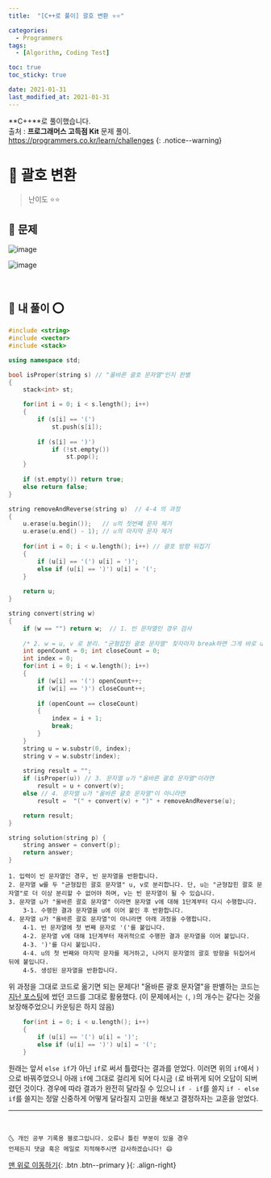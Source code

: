 ```yaml
---
title:  "[C++로 풀이] 괄호 변환 ⭐⭐" 

categories:
  - Programmers
tags:
  - [Algorithm, Coding Test]

toc: true
toc_sticky: true

date: 2021-01-31
last_modified_at: 2021-01-31
---
```

**C++**로 풀이했습니다.  
출처 : **프로그래머스 고득점 Kit** 문제 풀이. <https://programmers.co.kr/learn/challenges>
{: .notice--warning}

# 📌 괄호 변환

> 난이도 ⭐⭐

## 🚀 문제

![image](https://user-images.githubusercontent.com/42318591/106380178-d4017480-63f3-11eb-8577-8d738ad5a27c.png)

![image](https://user-images.githubusercontent.com/42318591/106380185-dfed3680-63f3-11eb-843a-b1017bad9b4b.png)


<br>

## 🚀 내 풀이 ⭕

```cpp
#include <string>
#include <vector>
#include <stack>

using namespace std;

bool isProper(string s) // "올바른 괄호 문자열"인지 판별
{
    stack<int> st;

    for(int i = 0; i < s.length(); i++)
    {
        if (s[i] == '(')
            st.push(s[i]);
        
        if (s[i] == ')')
            if (!st.empty())
                st.pop();
    }
    
    if (st.empty()) return true;
    else return false;
}

string removeAndReverse(string u)  // 4-4 의 과정
{
    u.erase(u.begin());   // u의 첫번쨰 문자 제거
    u.erase(u.end() - 1); // u의 마지막 문자 제거
    
    for(int i = 0; i < u.length(); i++) // 괄호 방향 뒤집기
    {
        if (u[i] == '(') u[i] = ')'; 
        else if (u[i] == ')') u[i] = '(';
    }
    
    return u;
}

string convert(string w)
{
    if (w == "") return w;  // 1. 빈 문자열인 경우 검사
    
    /* 2. w = u, v 로 분리. "균형잡힌 괄호 문자열" 찾자마자 break하면 그게 바로 u, 나머지는 v*/
    int openCount = 0; int closeCount = 0;
    int index = 0;
    for(int i = 0; i < w.length(); i++)
    {
        if (w[i] == '(') openCount++;
        if (w[i] == ')') closeCount++;
        
        if (openCount == closeCount) 
        {
            index = i + 1;
            break;
        }
    }
    string u = w.substr(0, index);
    string v = w.substr(index);
    
    string result = "";
    if (isProper(u)) // 3. 문자열 u가 "올바른 괄호 문자열"이라면
        result = u + convert(v); 
    else // 4. 문자열 u가 "올바른 괄호 문자열"이 아니라면
        result =  "(" + convert(v) + ")" + removeAndReverse(u);

    return result; 
}

string solution(string p) {
    string answer = convert(p);
    return answer;
}
```
```
1. 입력이 빈 문자열인 경우, 빈 문자열을 반환합니다. 
2. 문자열 w를 두 "균형잡힌 괄호 문자열" u, v로 분리합니다. 단, u는 "균형잡힌 괄호 문자열"로 더 이상 분리할 수 없어야 하며, v는 빈 문자열이 될 수 있습니다. 
3. 문자열 u가 "올바른 괄호 문자열" 이라면 문자열 v에 대해 1단계부터 다시 수행합니다. 
    3-1. 수행한 결과 문자열을 u에 이어 붙인 후 반환합니다. 
4. 문자열 u가 "올바른 괄호 문자열"이 아니라면 아래 과정을 수행합니다. 
    4-1. 빈 문자열에 첫 번째 문자로 '('를 붙입니다. 
    4-2. 문자열 v에 대해 1단계부터 재귀적으로 수행한 결과 문자열을 이어 붙입니다. 
    4-3. ')'를 다시 붙입니다. 
    4-4. u의 첫 번째와 마지막 문자를 제거하고, 나머지 문자열의 괄호 방향을 뒤집어서 뒤에 붙입니다. 
    4-5. 생성된 문자열을 반환합니다.
```

위 과정을 그대로 코드로 옮기면 되는 문제다! "올바른 괄호 문자열"을 판별하는 코드는 [지난 포스팅](https://ansohxxn.github.io/programmers/67/#-%EB%82%B4-%ED%92%80%EC%9D%B4-)에 썼던 코드를 그대로 활용했다. (이 문제에서는 `(`, `)`의 개수는 같다는 것을 보장해주었으니 카운팅은 하지 않음)

```cpp
    for(int i = 0; i < u.length(); i++)
    {
        if (u[i] == '(') u[i] = ')'; 
        else if (u[i] == ')') u[i] = '(';
    }
```

원래는 앞서 `else if`가 아닌 `if`로 써서 틀렸다는 결과를 얻었다. 이러면 위의 `if`에서 `)`으로 바꿔주었으니 아래 `if`에 그대로 걸리게 되어 다시금 `(`로 바뀌게 되어 오답이 되버렸던 것이다. 경우에 따라 결과가 완전히 달라질 수 있으니 `if - if`를 쓸지 `if - else if`를 쓸지는 정말 신중하게 어떻게 달라질지 고민을 해보고 결정하자는 교훈을 얻었다.


***
<br>

    🌜 개인 공부 기록용 블로그입니다. 오류나 틀린 부분이 있을 경우 
    언제든지 댓글 혹은 메일로 지적해주시면 감사하겠습니다! 😄

[맨 위로 이동하기](#){: .btn .btn--primary }{: .align-right}